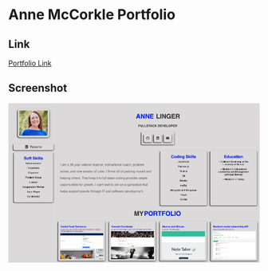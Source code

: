 # Anne McCorkle Portfolio 

## Link 
[Portfolio Link](https://amccorkl.github.io/portfolio-v2/)

## Screenshot
![Full Screenshot](./assets/images/screenshot-of-portfolio.png)